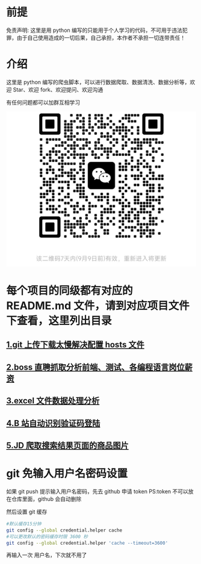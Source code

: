 # 前提

免责声明: 这里是用 python 编写的只能用于个人学习的代码，不可用于违法犯罪，由于自己使用造成的一切后果，自己承担，本作者不承担一切连带责任！

# 介绍

这里是 python 编写的爬虫脚本，可以进行数据爬取、数据清洗、数据分析等，欢迎 Star、欢迎 fork、欢迎提问、欢迎沟通

有任何问题都可以加群互相学习

![Alt text](qrcode.png)

# 每个项目的同级都有对应的 README.md 文件，请到对应项目文件下查看，这里列出目录

## [1.git 上传下载太慢解决配置 hosts 文件](./IP-获取域名对应的IP/README.md)

## [2.boss 直聘抓取分析前端、测试、各编程语言岗位薪资](./Boss-爬取分析各编程语言岗位薪资/README.md)

## [3.excel 文件数据处理分析](./Excel-处理转化/README.md)

## [4.B 站自动识别验证码登陆](./BliBli-自动识别验证码登陆/README.md)

## [5.JD 爬取搜索结果页面的商品图片](./JD-搜索结果页图片/README.md)

# git 免输入用户名密码设置

如果 git push 提示输入用户名密码，先去 github 申请 token
PS:token 不可以放在仓库里面，github 会自动删除

然后设置 git 缓存

```bash
#默认缓存15分钟
git config --global credential.helper cache
#可以更改默认的密码缓存时限 3600 秒
git config --global credential.helper 'cache --timeout=3600'
```

再输入一次 用户名，下次就不用了
